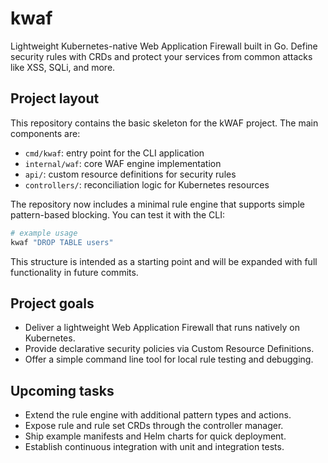 # kwaf

Lightweight Kubernetes-native Web Application Firewall built in Go. Define security rules with CRDs and protect your services from common attacks like XSS, SQLi, and more.

## Project layout

This repository contains the basic skeleton for the kWAF project. The main components are:

- `cmd/kwaf`: entry point for the CLI application
- `internal/waf`: core WAF engine implementation
- `api/`: custom resource definitions for security rules
- `controllers/`: reconciliation logic for Kubernetes resources

The repository now includes a minimal rule engine that supports simple pattern-based blocking. You can test it with the CLI:

```bash
# example usage
kwaf "DROP TABLE users"
```

This structure is intended as a starting point and will be expanded with full functionality in future commits.

## Project goals

- Deliver a lightweight Web Application Firewall that runs natively on Kubernetes.
- Provide declarative security policies via Custom Resource Definitions.
- Offer a simple command line tool for local rule testing and debugging.

## Upcoming tasks

- Extend the rule engine with additional pattern types and actions.
- Expose rule and rule set CRDs through the controller manager.
- Ship example manifests and Helm charts for quick deployment.
- Establish continuous integration with unit and integration tests.

